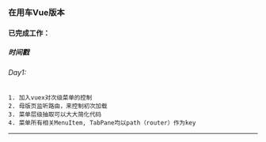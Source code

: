 ### 在用车Vue版本

#### 已完成工作：


##### 时间戳

###### Day1:
    1. 加入vuex对次级菜单的控制
    2. 母版页监听路由，来控制初次加载
    3. 菜单层级抽取可以大大简化代码
    4. 菜单所有相关MenuItem, TabPane均以path（router）作为key

---


